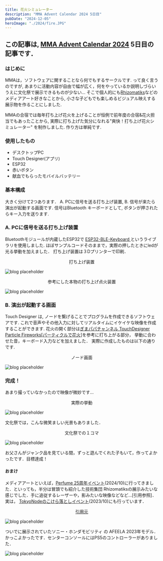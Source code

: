 ```yaml
---
title: 花火シミュレーター
description: "MMA Advent Calendar 2024 5日目"
pubDate: "2024-12-05"
heroImage: "./2024/fire.JPG"
---
```

## この記事は, <a href="https://adventar.org/calendars/10770">MMA Advent Calendar 2024</a> 5日目の記事です．

### はじめに

MMAは，ソフトウェアに関することなら何でもするサークルです. って良く言うのですが, あまりに活動内容が自由で幅が広く，何をやっているか説明しづらいうえに文化祭で展示できるものが少ない...  そこで個人的にも<a href="https://rhizomatiks.com/">Rhizomatiks</a>などのメディアアート好きなことから, 小さな子どもでも楽しめるビジュアル映えする展示物を作ることにしました.

MMAの合宿では毎年打ち上げ花火を上げることが恒例で前年度の合宿&花火担当でもあったことから, 実際に打ち上げた気分になれる"爽快！打ち上げ花火シミュレーター" を制作しました. 作り方は単純です.

### 使用したもの

- デスクトップPC
- Touch Designer(アプリ)
- ESP32
- 赤いボタン
- 献血でもらったモバイルバッテリー

### 基本構成

大きく分けて2つあります． A. PCに信号を送る打ち上げ装置, B. 信号が来たら演出が起動する画面です. 信号はBluetooth キーボードとして, ボタンが押されたらキー入力を送ります.

### A. PCに信号を送る打ち上げ装置
Bluetoothモジュールが内蔵したESP32で <a href="https://github.com/T-vK/ESP32-BLE-Keyboard/">ESP32-BLE-Keyboard </a>というライブラリを使用しました. ほぼサンプルコードそのままで，実際の押したときにledが光る挙動を加えました． 打ち上げ装置は３Dプリンターで印刷．
<div style="text-align: center;">
打ち上げ装置
</div>

![blog placeholder](./box.jpg)


<div style="text-align: center;">
参考にした本物の打ち上げ点火装置
</div>

![blog placeholder](./hon.JPG)


### B. 演出が起動する画面
Touch Designer は, ノードを繋げることでプログラムを作成できるソフトウェアです. これで音声やその他入力に対してリアルタイムにイケイケな映像を作成することができます. 花火の開く部分は<a href="https://youtu.be/GH73XIP9so8?si=hdJaHwT6JTG7nUOT
">ぎまパパチャンネル TouchDesigner Particle Fireworks[パーティクルで花火]</a>を参考に打ち上がる部分， 挙動に合わせた音，キーボード入力などを加えました． 実際に作成したものは以下の通りです.

<div style="text-align: center;">
ノード画面
</div>

![blog placeholder](./node.png)

### 完成！
あまり撮っていなかったので映像が微妙です...
<div style="text-align: center;">
実際の挙動
</div>

![blog placeholder](./fire.gif)

文化祭では，こんな微笑ましい光景もありました．
<div style="text-align: center;">
文化祭での１コマ
</div>

![blog placeholder](./baby.jpg)

お父さんがジャンク品を見ている間，ずっと遊んでくれた子もいて，作ってよかったです．目標達成！

#### おまけ
メディアアートといえば，<a href="https://www.tokyonode.jp/sp/perfume/">Perfume 25周年イベント</a>(2024/10)に行ってきました．といっても，半分は冒頭でも紹介した技術集団 Rhizomatiksの展示みたいな感じでした．手に追従するレーザーや，影みたいな映像などなど...[引用参照]． 実は， <a href="https://www.tokyonode.jp/sp/syn/">TokyoNodeのこけら落としイベント</a>(2023/10)にも行っています．

<div style="text-align: center;">
<a href="https://www.tokyonode.jp/sp/perfume/highlights/">引用元</a>
</div>

![blog placeholder](./image.png)

ついでに展示されていたソニー・ホンダモビリティ の AFEELA 2023年モデル．かっこよかったです．センターコンソールにはPS5のコントローラーがありました．


![blog placeholder](./so.JPG)
